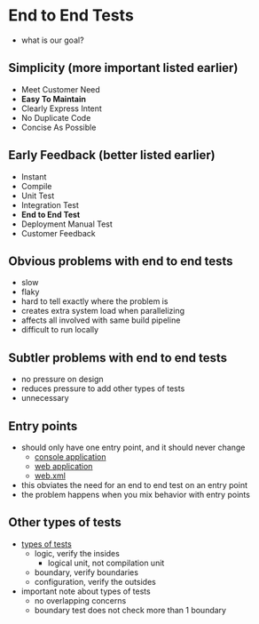 # End to End Tests
- what is our goal?

## Simplicity (more important listed earlier)
- Meet Customer Need
- **Easy To Maintain**
- Clearly Express Intent
- No Duplicate Code
- Concise As Possible

## Early Feedback (better listed earlier)
- Instant
- Compile
- Unit Test
- Integration Test
- **End to End Test**
- Deployment Manual Test
- Customer Feedback

## Obvious problems with end to end tests
- slow
- flaky
- hard to tell exactly where the problem is 
- creates extra system load when parallelizing
- affects all involved with same build pipeline
- difficult to run locally

## Subtler problems with end to end tests
- no pressure on design
- reduces pressure to add other types of tests
- unnecessary

## Entry points
- should only have one entry point, and it should never change
    - [console application](https://github.com/SeanShubin/hello/blob/master/src/main/scala/com/seanshubin/hello/ConsoleApplication.scala)
    - [web application](https://github.com/SeanShubin/hello-war/blob/master/src/main/scala/com/seanshubin/hello/war/EntryPointServlet.scala)
    - [web.xml](https://github.com/SeanShubin/hello-war/blob/master/src/main/webapp/WEB-INF/web.xml)
- this obviates the need for an end to end test on an entry point
- the problem happens when you mix behavior with entry points

## Other types of tests
- [types of tests](http://seanshubin.com/types-of-tests.svg)
    - logic, verify the insides
        - logical unit, not compilation unit
    - boundary, verify boundaries
    - configuration, verify the outsides
- important note about types of tests
    - no overlapping concerns
    - boundary test does not check more than 1 boundary 

